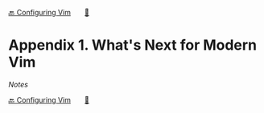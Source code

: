 [🔙 Configuring Vim][previous-chapter]&nbsp;&nbsp;&nbsp;&nbsp;&nbsp;&nbsp;&nbsp;[🏡][readme]

# Appendix 1. What's Next for Modern Vim

_Notes_

[🔙 Configuring Vim][previous-chapter]&nbsp;&nbsp;&nbsp;&nbsp;&nbsp;&nbsp;&nbsp;[🏡][readme]

[readme]: README.md
[previous-chapter]: ch07-configuring-vim.md